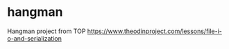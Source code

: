 # hangman
Hangman project from TOP
https://www.theodinproject.com/lessons/file-i-o-and-serialization

